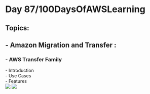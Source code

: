 <h1> Day 87/100DaysOfAWSLearning </h1>
<h2> Topics: </h2>

 <h2>  - Amazon Migration and Transfer : </h2>


<h3> - AWS Transfer Family </h3> 
      - Introduction <br>
      - Use Cases <br>
      - Features <br>
      
      
               
<img src = "https://github.com/thetechgirlgita/100-days-of-aws-learning/blob/master/Images/Day86/86_1.jpg?raw=true">
<img src = "https://github.com/thetechgirlgita/100-days-of-aws-learning/blob/master/Images/Day86/86_2.jpg?raw=true">

